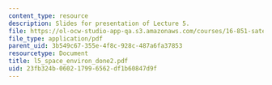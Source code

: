 ```yaml
---
content_type: resource
description: Slides for presentation of Lecture 5.
file: https://ol-ocw-studio-app-qa.s3.amazonaws.com/courses/16-851-satellite-engineering-fall-2003/23fb324b060217996562df1b60847d9f_l5_space_environ_done2.pdf
file_type: application/pdf
parent_uid: 3b549c67-355e-4f8c-928c-487a6fa37853
resourcetype: Document
title: l5_space_environ_done2.pdf
uid: 23fb324b-0602-1799-6562-df1b60847d9f
---
```

